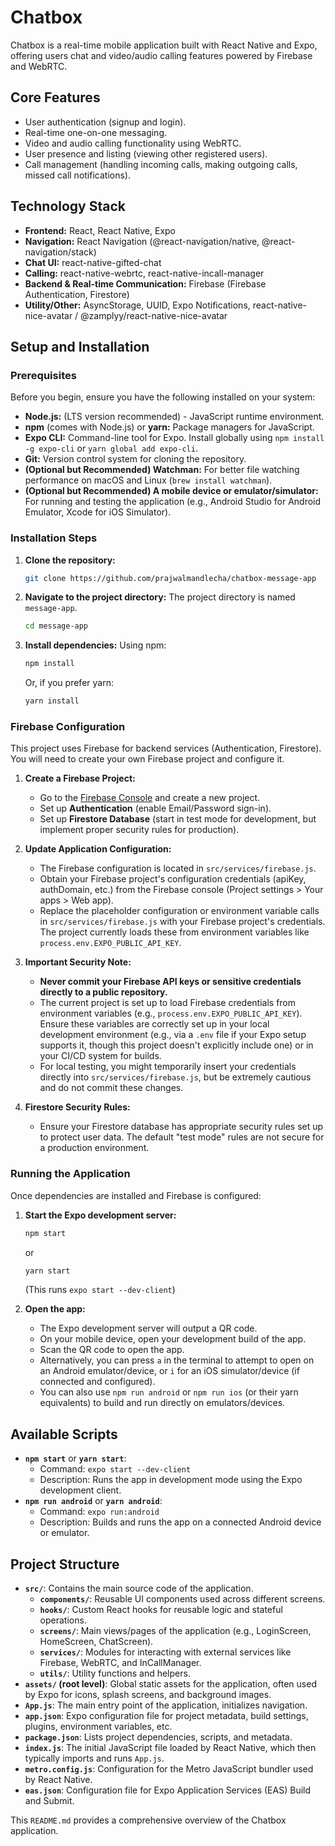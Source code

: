 # Chatbox

Chatbox is a real-time mobile application built with React Native and Expo, offering users chat and video/audio calling features powered by Firebase and WebRTC.

## Core Features

-   User authentication (signup and login).
-   Real-time one-on-one messaging.
-   Video and audio calling functionality using WebRTC.
-   User presence and listing (viewing other registered users).
-   Call management (handling incoming calls, making outgoing calls, missed call notifications).

## Technology Stack

-   **Frontend:** React, React Native, Expo
-   **Navigation:** React Navigation (@react-navigation/native, @react-navigation/stack)
-   **Chat UI:** react-native-gifted-chat
-   **Calling:** react-native-webrtc, react-native-incall-manager
-   **Backend & Real-time Communication:** Firebase (Firebase Authentication, Firestore)
-   **Utility/Other:** AsyncStorage, UUID, Expo Notifications, react-native-nice-avatar / @zamplyy/react-native-nice-avatar

## Setup and Installation

### Prerequisites

Before you begin, ensure you have the following installed on your system:

-   **Node.js:** (LTS version recommended) - JavaScript runtime environment.
-   **npm** (comes with Node.js) or **yarn:** Package managers for JavaScript.
-   **Expo CLI:** Command-line tool for Expo. Install globally using `npm install -g expo-cli` or `yarn global add expo-cli`.
-   **Git:** Version control system for cloning the repository.
-   **(Optional but Recommended) Watchman:** For better file watching performance on macOS and Linux (`brew install watchman`).
-   **(Optional but Recommended) A mobile device or emulator/simulator:** For running and testing the application (e.g., Android Studio for Android Emulator, Xcode for iOS Simulator).

### Installation Steps

1.  **Clone the repository:**
    ```bash
    git clone https://github.com/prajwalmandlecha/chatbox-message-app
    ```

2.  **Navigate to the project directory:**
    The project directory is named `message-app`.
    ```bash
    cd message-app
    ```

3.  **Install dependencies:**
    Using npm:
    ```bash
    npm install
    ```
    Or, if you prefer yarn:
    ```bash
    yarn install
    ```

### Firebase Configuration

This project uses Firebase for backend services (Authentication, Firestore). You will need to create your own Firebase project and configure it.

1.  **Create a Firebase Project:**
    -   Go to the [Firebase Console](https://console.firebase.google.com/) and create a new project.
    -   Set up **Authentication** (enable Email/Password sign-in).
    -   Set up **Firestore Database** (start in test mode for development, but implement proper security rules for production).

2.  **Update Application Configuration:**
    -   The Firebase configuration is located in `src/services/firebase.js`.
    -   Obtain your Firebase project's configuration credentials (apiKey, authDomain, etc.) from the Firebase console (Project settings > Your apps > Web app).
    -   Replace the placeholder configuration or environment variable calls in `src/services/firebase.js` with your Firebase project's credentials. The project currently loads these from environment variables like `process.env.EXPO_PUBLIC_API_KEY`.

3.  **Important Security Note:**
    -   **Never commit your Firebase API keys or sensitive credentials directly to a public repository.**
    -   The current project is set up to load Firebase credentials from environment variables (e.g., `process.env.EXPO_PUBLIC_API_KEY`). Ensure these variables are correctly set up in your local development environment (e.g., via a `.env` file if your Expo setup supports it, though this project doesn't explicitly include one) or in your CI/CD system for builds.
    -   For local testing, you might temporarily insert your credentials directly into `src/services/firebase.js`, but be extremely cautious and do not commit these changes.

4.  **Firestore Security Rules:**
    -   Ensure your Firestore database has appropriate security rules set up to protect user data. The default "test mode" rules are not secure for a production environment.

### Running the Application

Once dependencies are installed and Firebase is configured:

1.  **Start the Expo development server:**
    ```bash
    npm start 
    ```
    or
    ```bash
    yarn start
    ```
    (This runs `expo start --dev-client`)

2.  **Open the app:**
    -   The Expo development server will output a QR code.
    -   On your mobile device, open your development build of the app.
    -   Scan the QR code to open the app.
    -   Alternatively, you can press `a` in the terminal to attempt to open on an Android emulator/device, or `i` for an iOS simulator/device (if connected and configured).
    -   You can also use `npm run android` or `npm run ios` (or their yarn equivalents) to build and run directly on emulators/devices.

## Available Scripts

-   **`npm start`** or **`yarn start`**:
    -   Command: `expo start --dev-client`
    -   Description: Runs the app in development mode using the Expo development client.
-   **`npm run android`** or **`yarn android`**:
    -   Command: `expo run:android`
    -   Description: Builds and runs the app on a connected Android device or emulator.

## Project Structure

-   **`src/`**: Contains the main source code of the application.
    -   **`components/`**: Reusable UI components used across different screens.
    -   **`hooks/`**: Custom React hooks for reusable logic and stateful operations.
    -   **`screens/`**: Main views/pages of the application (e.g., LoginScreen, HomeScreen, ChatScreen).
    -   **`services/`**: Modules for interacting with external services like Firebase, WebRTC, and InCallManager.
    -   **`utils/`**: Utility functions and helpers.
-   **`assets/` (root level)**: Global static assets for the application, often used by Expo for icons, splash screens, and background images.
-   **`App.js`**: The main entry point of the application, initializes navigation.
-   **`app.json`**: Expo configuration file for project metadata, build settings, plugins, environment variables, etc.
-   **`package.json`**: Lists project dependencies, scripts, and metadata.
-   **`index.js`**: The initial JavaScript file loaded by React Native, which then typically imports and runs `App.js`.
-   **`metro.config.js`**: Configuration for the Metro JavaScript bundler used by React Native.
-   **`eas.json`**: Configuration file for Expo Application Services (EAS) Build and Submit.

This `README.md` provides a comprehensive overview of the Chatbox application.

